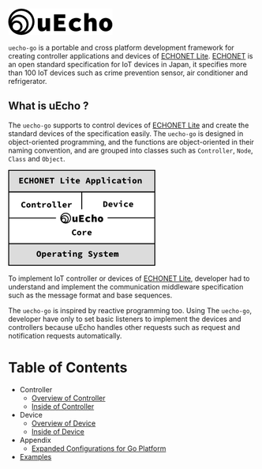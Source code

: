 ![logo](doc/img/logo.png)

`uecho-go` is a portable and cross platform development framework for creating controller applications and devices of [ECHONET Lite][enet]. [ECHONET][enet] is an open standard specification for IoT devices in Japan, it specifies more than 100 IoT devices such as crime prevention sensor, air conditioner and refrigerator.

## What is uEcho ?

The `uecho-go` supports to control devices of [ECHONET Lite][enet] and create the standard devices of the specification easily. The `uecho-go` is designed in object-oriented programming, and the functions are object-oriented in their naming convention, and are grouped into classes such as `Controller`, `Node`, `Class` and `Object`.

![framwork](doc/img/framework.png)

To implement IoT controller or devices of [ECHONET Lite][enet], developer had to understand and implement the communication middleware specification such as the message format and base sequences.

The `uecho-go` is inspired by reactive programming too. Using The `uecho-go`, developer have only to set basic listeners to implement the devices and controllers because uEcho handles other requests such as request and notification requests automatically.

# Table of Contents

- Controller
  - [Overview of Controller](doc/controller_overview.md)
  - [Inside of Controller](doc/controller_inside.md)
- Device
  - [Overview of Device](doc/device_overview.md)
  - [Inside of Device](doc/device_inside.md)
- Appendix
  - [Expanded Configurations for Go Platform](doc/extension.md)
- [Examples](doc/examples.md)

[enet]:http://echonet.jp/english/
